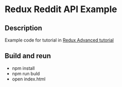 # Redux Reddit API Example #

## Description 
Example code for tutorial in [Redux Advanced tutorial](https://rackt.org/redux/docs/advanced/index.html)

## Build and reun
* npm install
* npm run buld
* open index.html

